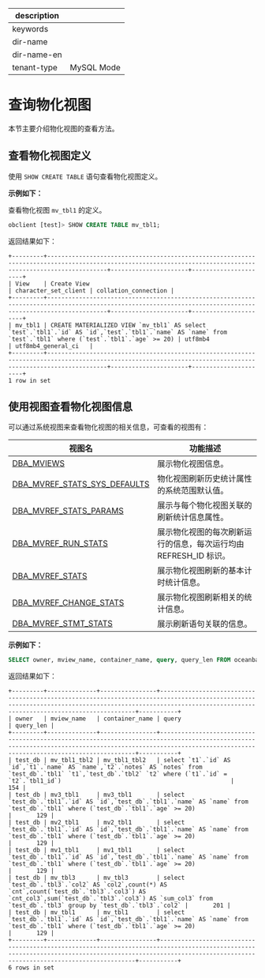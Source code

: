 |description||
|---|---|
|keywords||
|dir-name||
|dir-name-en||
|tenant-type|MySQL Mode|

# 查询物化视图

本节主要介绍物化视图的查看方法。

## 查看物化视图定义

使用 `SHOW CREATE TABLE` 语句查看物化视图定义。

**示例如下：**

查看物化视图 `mv_tbl1` 的定义。

```sql
obclient [test]> SHOW CREATE TABLE mv_tbl1;
```

返回结果如下：

```shell
+---------+-------------------------------------------------------------------------------------------------------------------------------------------------------------+----------------------+----------------------+
| View    | Create View                                                                                                                                                 | character_set_client | collation_connection |
+---------+-------------------------------------------------------------------------------------------------------------------------------------------------------------+----------------------+----------------------+
| mv_tbl1 | CREATE MATERIALIZED VIEW `mv_tbl1` AS select `test`.`tbl1`.`id` AS `id`,`test`.`tbl1`.`name` AS `name` from `test`.`tbl1` where (`test`.`tbl1`.`age` >= 20) | utf8mb4              | utf8mb4_general_ci   |
+---------+-------------------------------------------------------------------------------------------------------------------------------------------------------------+----------------------+----------------------+
1 row in set
```

## 使用视图查看物化视图信息

可以通过系统视图来查看物化视图的相关信息，可查看的视图有：

| **视图名** | **功能描述** |
|------------|--------------|
| [DBA_MVIEWS](../../../../../700.system-views/400.system-view-of-mysql-mode/200.dictionary-view-of-mysql-mode/5000.o-dba_mviews-of-mysql-mode.md) | 展示物化视图信息。|
| [DBA_MVREF_STATS_SYS_DEFAULTS](../../../../../700.system-views/400.system-view-of-mysql-mode/200.dictionary-view-of-mysql-mode/5500.o-dba_mvref_stats_sys_defaults-of-mysql-mode.md) | 物化视图刷新历史统计属性的系统范围默认值。|
| [DBA_MVREF_STATS_PARAMS](../../../../../700.system-views/400.system-view-of-mysql-mode/200.dictionary-view-of-mysql-mode/5400.o-dba_mvref_stats_params-of-mysql-mode.md) | 展示与每个物化视图关联的刷新统计信息属性。|
| [DBA_MVREF_RUN_STATS](../../../../../700.system-views/400.system-view-of-mysql-mode/200.dictionary-view-of-mysql-mode/5200.o-dba_mvref_run_stats-of-mysql-mode.md) | 展示物化视图的每次刷新运行的信息，每次运行均由 REFRESH_ID 标识。|
| [DBA_MVREF_STATS](../../../../../700.system-views/400.system-view-of-mysql-mode/200.dictionary-view-of-mysql-mode/5300.o-dba_mvref_stats-of-mysql-mode.md) | 展示物化视图刷新的基本计时统计信息。|
| [DBA_MVREF_CHANGE_STATS](../../../../../700.system-views/400.system-view-of-mysql-mode/200.dictionary-view-of-mysql-mode/5100.o-dba_mvref_change_stats-of-mysql-mode.md) | 展示物化视图刷新相关的统计信息。|
| [DBA_MVREF_STMT_STATS](../../../../../700.system-views/400.system-view-of-mysql-mode/200.dictionary-view-of-mysql-mode/5600.o-dba_mvref_stmt_stats-of-mysql-mode.md) | 展示刷新语句关联的信息。|

**示例如下：**

```sql
SELECT owner, mview_name, container_name, query, query_len FROM oceanbase.DBA_MVIEWS;
```

返回结果如下：

```shell
+---------+--------------+----------------+-----------------------------------------------------------------------------------------------------------------------------------------------------------------------------------------------------------+-----------+
| owner   | mview_name   | container_name | query                                                                                                                                                                                                     | query_len |
+---------+--------------+----------------+-----------------------------------------------------------------------------------------------------------------------------------------------------------------------------------------------------------+-----------+
| test_db | mv_tbl1_tbl2 | mv_tbl1_tbl2   | select `t1`.`id` AS `id`,`t1`.`name` AS `name`,`t2`.`notes` AS `notes` from `test_db`.`tbl1` `t1`,`test_db`.`tbl2` `t2` where (`t1`.`id` = `t2`.`tbl1_id`)                                                |       154 |
| test_db | mv3_tbl1     | mv3_tbl1       | select `test_db`.`tbl1`.`id` AS `id`,`test_db`.`tbl1`.`name` AS `name` from `test_db`.`tbl1` where (`test_db`.`tbl1`.`age` >= 20)                                                                         |       129 |
| test_db | mv2_tbl1     | mv2_tbl1       | select `test_db`.`tbl1`.`id` AS `id`,`test_db`.`tbl1`.`name` AS `name` from `test_db`.`tbl1` where (`test_db`.`tbl1`.`age` >= 20)                                                                         |       129 |
| test_db | mv1_tbl1     | mv1_tbl1       | select `test_db`.`tbl1`.`id` AS `id`,`test_db`.`tbl1`.`name` AS `name` from `test_db`.`tbl1` where (`test_db`.`tbl1`.`age` >= 20)                                                                         |       129 |
| test_db | mv_tbl3      | mv_tbl3        | select `test_db`.`tbl3`.`col2` AS `col2`,count(*) AS `cnt`,count(`test_db`.`tbl3`.`col3`) AS `cnt_col3`,sum(`test_db`.`tbl3`.`col3`) AS `sum_col3` from `test_db`.`tbl3` group by `test_db`.`tbl3`.`col2` |       201 |
| test_db | mv_tbl1      | mv_tbl1        | select `test_db`.`tbl1`.`id` AS `id`,`test_db`.`tbl1`.`name` AS `name` from `test_db`.`tbl1` where (`test_db`.`tbl1`.`age` >= 20)                                                                         |       129 |
+---------+--------------+----------------+-----------------------------------------------------------------------------------------------------------------------------------------------------------------------------------------------------------+-----------+
6 rows in set
```
